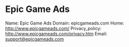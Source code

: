 
# Epic Game Ads

Name: Epic Game Ads
Domain: epicgameads.com
Home: http://www.epicgameads.com/
Privacy_policy: http://www.epicgameads.com/privacy.htm
Email: support@epicgameads.com

